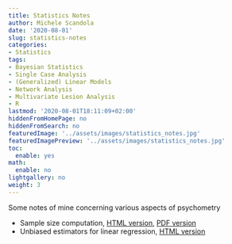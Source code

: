 ```yaml
---
title: Statistics Notes
author: Michele Scandola
date: '2020-08-01'
slug: statistics-notes
categories:
- Statistics
tags:
- Bayesian Statistics
- Single Case Analysis
- (Generalized) Linear Models
- Network Analysis
- Multivariate Lesion Analysis
- R
lastmod: '2020-08-01T18:11:09+02:00'
hiddenFromHomePage: no
hiddenFromSearch: no
featuredImage: '../assets/images/statistics_notes.jpg'
featuredImagePreview: '../assets/images/statistics_notes.jpg'
toc:
  enable: yes
math:
  enable: no
lightgallery: no
weight: 3
---
```


Some notes of mine concerning various aspects of psychometry

<!--more-->

- Sample size computation,
  [HTML version](/presentations/sample_size/samplesize_presentation.html),
  [PDF version](/presentations/sample_size/samplesize_presentation.pdf)
- Unbiased estimators for linear regression,
  [HTML version](/presentations/20200819linearregression/unbiased-linear-regression/index.html)

